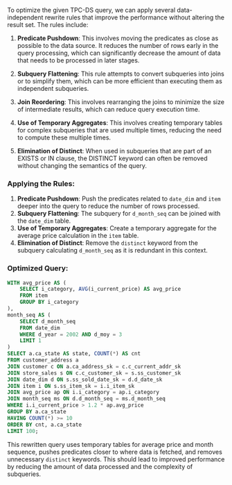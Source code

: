 To optimize the given TPC-DS query, we can apply several data-independent rewrite rules that improve the performance without altering the result set. The rules include:

1. **Predicate Pushdown**: This involves moving the predicates as close as possible to the data source. It reduces the number of rows early in the query processing, which can significantly decrease the amount of data that needs to be processed in later stages.

2. **Subquery Flattening**: This rule attempts to convert subqueries into joins or to simplify them, which can be more efficient than executing them as independent subqueries.

3. **Join Reordering**: This involves rearranging the joins to minimize the size of intermediate results, which can reduce query execution time.

4. **Use of Temporary Aggregates**: This involves creating temporary tables for complex subqueries that are used multiple times, reducing the need to compute these multiple times.

5. **Elimination of Distinct**: When used in subqueries that are part of an EXISTS or IN clause, the DISTINCT keyword can often be removed without changing the semantics of the query.

### Applying the Rules:

1. **Predicate Pushdown**: Push the predicates related to `date_dim` and `item` deeper into the query to reduce the number of rows processed.
2. **Subquery Flattening**: The subquery for `d_month_seq` can be joined with the `date_dim` table.
3. **Use of Temporary Aggregates**: Create a temporary aggregate for the average price calculation in the `item` table.
4. **Elimination of Distinct**: Remove the `distinct` keyword from the subquery calculating `d_month_seq` as it is redundant in this context.

### Optimized Query:
```sql
WITH avg_price AS (
    SELECT i_category, AVG(i_current_price) AS avg_price
    FROM item
    GROUP BY i_category
),
month_seq AS (
    SELECT d_month_seq
    FROM date_dim
    WHERE d_year = 2002 AND d_moy = 3
    LIMIT 1
)
SELECT a.ca_state AS state, COUNT(*) AS cnt
FROM customer_address a
JOIN customer c ON a.ca_address_sk = c.c_current_addr_sk
JOIN store_sales s ON c.c_customer_sk = s.ss_customer_sk
JOIN date_dim d ON s.ss_sold_date_sk = d.d_date_sk
JOIN item i ON s.ss_item_sk = i.i_item_sk
JOIN avg_price ap ON i.i_category = ap.i_category
JOIN month_seq ms ON d.d_month_seq = ms.d_month_seq
WHERE i.i_current_price > 1.2 * ap.avg_price
GROUP BY a.ca_state
HAVING COUNT(*) >= 10
ORDER BY cnt, a.ca_state
LIMIT 100;
```

This rewritten query uses temporary tables for average price and month sequence, pushes predicates closer to where data is fetched, and removes unnecessary `distinct` keywords. This should lead to improved performance by reducing the amount of data processed and the complexity of subqueries.